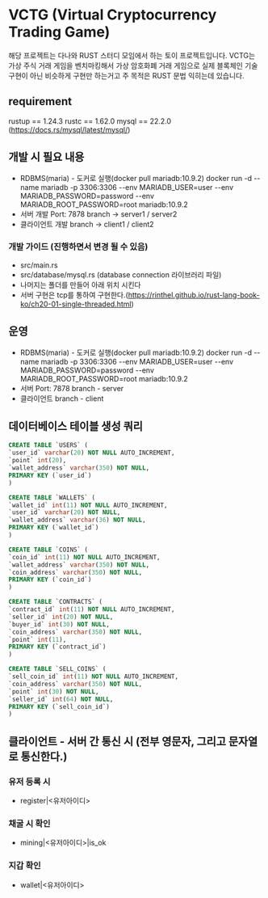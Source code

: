 # VCTG (Virtual Cryptocurrency Trading Game)

해당 프로젝트는 다나와 RUST 스터디 모임에서 하는 토이 프로젝트입니다.
VCTG는 가상 주식 거래 게임을 벤치마킹해서 가상 암호화폐 거래 게임으로
실제 블록체인 기술 구현이 아닌 비슷하게 구현만 하는거고 주 목적은 RUST 문법 익히는데 있습니다.

## requirement
rustup == 1.24.3
rustc  == 1.62.0
mysql  == 22.2.0 (https://docs.rs/mysql/latest/mysql/)

## 개발 시 필요 내용
- RDBMS(maria) - 도커로 실행(docker pull mariadb:10.9.2)
docker run -d --name mariadb -p 3306:3306 --env MARIADB_USER=user --env MARIADB_PASSWORD=password --env MARIADB_ROOT_PASSWORD=root mariadb:10.9.2
- 서버 개발
Port: 7878
branch -> server1 / server2
- 클라이언트 개발
branch -> client1 / client2

### 개발 가이드 (진행하면서 변경 될 수 있음)
- src/main.rs 
- src/database/mysql.rs (database connection 라이브러리 파일)
- 나머지는 폴더를 만들어 아래 위치 시킨다
- 서버 구현은 tcp를 통하여 구현한다.(https://rinthel.github.io/rust-lang-book-ko/ch20-01-single-threaded.html)

## 운영
- RDBMS(maria) - 도커로 실행(docker pull mariadb:10.9.2)
docker run -d --name mariadb -p 3306:3306 --env MARIADB_USER=user --env MARIADB_PASSWORD=password --env MARIADB_ROOT_PASSWORD=root mariadb:10.9.2
- 서버
Port: 7878
branch - server
- 클라이언트
branch - client


## 데이터베이스 테이블 생성 쿼리

```sql
CREATE TABLE `USERS` (
`user_id` varchar(20) NOT NULL AUTO_INCREMENT,
`point` int(20),
`wallet_address` varchar(350) NOT NULL,
PRIMARY KEY (`user_id`)
)

CREATE TABLE `WALLETS` (
`wallet_id` int(11) NOT NULL AUTO_INCREMENT,
`user_id` varchar(20) NOT NULL,
`wallet_address` varchar(36) NOT NULL,
PRIMARY KEY (`wallet_id`)
)

CREATE TABLE `COINS` (
`coin_id` int(11) NOT NULL AUTO_INCREMENT,
`wallet_address` varchar(350) NOT NULL,
`coin_address` varchar(350) NOT NULL,
PRIMARY KEY (`coin_id`)
)

CREATE TABLE `CONTRACTS` (
`contract_id` int(11) NOT NULL AUTO_INCREMENT,
`seller_id` int(20) NOT NULL,
`buyer_id` int(30) NOT NULL,
`coin_address` varchar(350) NOT NULL,
`point` int(11),
PRIMARY KEY (`contract_id`)
)

CREATE TABLE `SELL_COINS` (
`sell_coin_id` int(11) NOT NULL AUTO_INCREMENT,
`coin_address` varchar(350) NOT NULL,
`point` int(30) NOT NULL,
`seller_id` int(64) NOT NULL,
PRIMARY KEY (`sell_coin_id`)
)
```

## 클라이언트 - 서버 간 통신 시 (전부 영문자, 그리고 문자열로 통신한다.)
### 유저 등록 시
- register|<유저아이디>
### 채굴 시 확인
- mining|<유저아이디>|is_ok
### 지갑 확인
- wallet|<유저아이디>